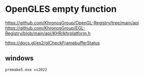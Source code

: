 # OpenGLES empty function

https://github.com/KhronosGroup/OpenGL-Registry/tree/main/api
https://github.com/KhronosGroup/EGL-Registry/blob/main/api/KHR/khrplatform.h

https://docs.gl/es2/glCheckFramebufferStatus

## windows

```
premake5.exe vs2022
```